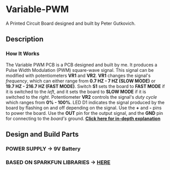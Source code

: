# Variable-PWM
A Printed Circuit Board designed and built by Peter Gutkovich.

## Description
### How It Works
The Variable PWM PCB is a PCB designed and built by me. It produces a Pulse Width Modulation (PWM) square-wave signal. 
This signal can be modified with potentiometers **VR1** and **VR2**. **VR1** changes the signal's *frequency*, which can either range from **0.7 HZ - 7 HZ (SLOW MODE)** or **19.7 HZ - 216.7 HZ (FAST MODE)**. Switch **S1** sets the board to **FAST MODE** if it is switched to the *left*, and it sets the board to **SLOW MODE** if it is switched to the *right*. Potentiometer **VR2** controls the signal's *duty cycle* which ranges from **0% - 100%**. LED D1 indicates the signal produced by the board by flashing on and off depending on the signal. Use the **+** and **-** pins to power the board. Use the **OUT** pin for the output signal, and the **GND** pin for connecting to the *board's* ground. **[Click here for in-depth explanation](Explanation.md)**

## Design and Build Parts
### **POWER SUPPLY** -> **9V Battery**
### **BASED ON SPARKFUN LIBRARIES** -> **[HERE](https://github.com/sparkfun/SparkFun-Eagle-Libraries)**
